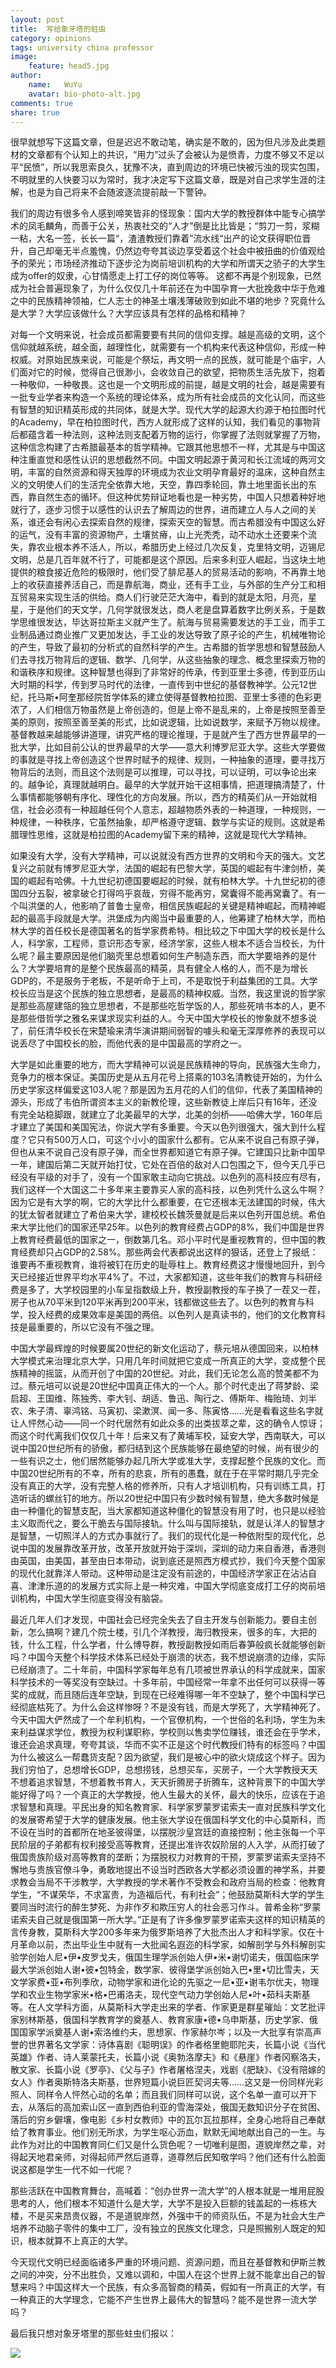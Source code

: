```yaml
---
layout: post
title:  写给象牙塔的蛀虫
category: opinions
tags: university china professor
image:
    feature: head5.jpg
author:
    name:   WuYu
    avatar: bio-photo-alt.jpg
comments: true
share: true
---
```


很早就想写下这篇文章，但是迟迟不敢动笔，确实是不敢的，因为但凡涉及此类题材的文章都有个认知上的共识，“用力”过头了会被认为是愤青，力度不够又不足以平“民愤”，所以我思索良久，犹豫不决，直到周边的环境已快被污浊的现实包围，不明就里的人快要习以为常时，我才决定写下这篇文章，既是对自己求学生涯的注解，也是为自己将来不会随波逐流提前敲一下警钟。

我们的周边有很多令人感到啼笑皆非的怪现象：国内大学的教授群体中能专心搞学术的凤毛麟角，而善于公关，热衷社交的“人才”倒是比比皆是；“剪刀一剪，浆糊一粘，大名一签，长长一篇“，渣渣教授们靠着”流水线“出产的论文获得职位晋升，自己却毫无半点羞愧，仍然边夸夸其谈边享受着这个社会中被扭曲的价值观给予的荣光；市场经济推动下逐步沦为岗前培训机构的大学和所谓天之骄子的大学生成为offer的奴隶，心甘情愿走上打工仔的岗位等等。 这都不再是个别现象，已然成为社会普遍现象了，为什么仅仅几十年前还在为中国孕育一大批挽救中华于危难之中的民族精神领袖，仁人志士的神圣土壤浅薄破败到如此不堪的地步？究竟什么是大学？大学应该做什么？大学应该具有怎样的品格和精神？


对每一个文明来说，社会成员都需要要有共同的信仰支撑。越是高级的文明，这个信仰就越系统，越全面，越理性化，就需要有一个机构来代表这种信仰，形成一种权威。对原始民族来说，可能是个祭坛，再文明一点的民族，就可能是个庙宇，人们面对它的时候，觉得自己很渺小，会收敛自己的欲望，把物质生活先放下，抱着一种敬仰，一种敬畏。这也是一个文明形成的前提，越是文明的社会，越是需要有一批专业学者来构造一个系统的理论体系，成为所有社会成员的文化认同，而这些有智慧的知识精英形成的共同体，就是大学。现代大学的起源大约源于柏拉图时代的Academy，早在柏拉图时代，西方人就形成了这样的认知，我们看见的事物背后都蕴含着一种法则，这种法则支配着万物的运行，你掌握了法则就掌握了万物，这种信念构建了古希腊最基本的哲学精神。它跟其他思想不一样，尤其是与中国这种注重直觉和感性认识的思想截然不同。中国文明起源于黄河和长江流域的两河文明，丰富的自然资源和得天独厚的环境成为农业文明孕育最好的温床，这种自然主义的文明使人们的生活完全依靠大地，天空，靠四季轮回，靠土地里面长出的东西，靠自然生态的循环。但这种优势辩证地看也是一种劣势，中国人只想着种好地就行了，逐步习惯于以感性的认识去了解周边的世界，进而建立人与人之间的关系，谁还会有闲心去探索自然的规律，探索天空的智慧。而古希腊没有中国这么好的运气，没有丰富的资源物产，土壤贫瘠，山上光秃秃，动不动水土还要来个流失，靠农业根本养不活人，所以，希腊历史上经过几次反复，克里特文明，迈锡尼文明，总是几百年就不行了，可能都是这个原因。后来多利亚人崛起，当这块土地提供的粮食接近危险的极限时，他们受了腓尼基人的贸易活动的影响，不再靠土地上的收获直接养活自己，而是靠航海，商业，还有手工业，与外部的生产分工和相互贸易来实现生活的供给。商人们行驶茫茫大海中，看到的就是太阳，月亮，星星，于是他们的天文学，几何学就很发达，商人老是盘算着数字比例关系，于是数学思维很发达，毕达哥拉斯主义就产生了。航海与贸易需要发达的手工业，而手工业制品通过商业推广又更加发达，手工业的发达导致了原子论的产生，机械唯物论的产生，导致了最初的分析式的自然科学的产生。古希腊的哲学思想和智慧鼓励人们去寻找万物背后的逻辑、数学、几何学，从这些抽象的理念、概念里探索万物的和谐秩序和规律。这种智慧也得到了非常好的传承，传到亚里士多德，传到亚历山大时期的科学，传到罗马时代的法律，一直传到中世纪的基督教神学。公元12世纪，托马斯•阿奎那经院哲学体系的建立使得基督教柏拉图、亚里士多德的色彩更浓了，人们相信万物虽然是上帝创造的，但是上帝不是乱来的，上帝是按照至善至美的原则，按照至善至美的形式，比如说逻辑，比如说数学，来赋予万物以规律。基督教越来越能够讲道理，讲究严格的理论推理，于是就产生了西方世界最早的一批大学，比如目前公认的世界最早的大学——意大利博罗尼亚大学。这些大学要做的事就是寻找上帝创造这个世界时赋予的规律、规则，一种抽象的道理，要寻找万物背后的法则，而且这个法则是可以推理，可以寻找，可以证明，可以争论出来的。越争论，真理就越明白。最早的大学就开始干这相事情，把道理搞清楚了，什么事情都能够朝有序化、理性化的方向发展。所以，西方的精英们从一开始就相信，社会必须有一种超越任何个人意志，超越物质外表的一种道理，一种规则，一种规律，一种秩序，它虽然抽象，却严格遵守逻辑、数学与实证的规则。这就是希腊理性思维，这就是柏拉图的Academy留下来的精神，这就是现代大学精神。

如果没有大学，没有大学精神，可以说就没有西方世界的文明和今天的强大。文艺复兴之前就有博罗尼亚大学，法国的崛起有巴黎大学，英国的崛起有牛津剑桥，美国的崛起有哈佛。十九世纪初德国要崛起的时候，就有柏林大学。十九世纪初的德国四分五裂，被拿破仑打得呜乎哀哉，穷得不能再穷，窝囊得不能再窝囊了。有一个叫洪堡的人，他影响了普鲁士皇帝，相信民族崛起的关键是精神崛起，而精神崛起的最高手段就是大学。洪堡成为内阁当中最重要的人，他筹建了柏林大学，而柏林大学的首任校长是德国著名的哲学家费希特。相比较之下中国大学的校长是什么人，科学家，工程师，意识形态专家，经济学家，这些人根本不适合当校长，为什么呢？最主要原因是他们脑壳里总想着如何生产制造东西，而大学要培养的是什么？大学要培育的是整个民族最高的精英，具有健全人格的人，而不是为增长GDP的，不是服务于老板，不是听命于上司，不是取悦于利益集团的工具。大学校长应当是这个民族的独立思想者，是最高的精神权威。当然，我这里说的哲学家是那些高屋建瓴的独立思想者，不是那些吃哲学饭的人，那些死啃书本的人，更不是那些借哲学之雅名来谋求现实利益的人。今天中国大学校长的惨象就不想多说了，前任清华校长在宋楚瑜来清华演讲期间弱智的噱头和毫无深厚修养的表现可以说丢尽了中国校长的脸，而他代表的是中国最高的学府之一。

大学是如此重要的地方，而大学精神可以说是民族精神的导向，民族强大生命力，竞争力的根本保证。美国历史是从五月花号上搭乘的103名清教徒开始的，为什么历史学家这样偏爱这103人呢？那是因为五月花的人们的信仰，代表了美国精神的源头，形成了韦伯所谓资本主义的新教伦理，这些新教徒上岸后只有16年，还没有完全站稳脚跟，就建立了北美最早的大学，北美的剑桥——哈佛大学，160年后才建立了美国和美国宪法，你说大学有多重要。今天以色列很强大，强大到什么程度？它只有500万人口，可这个小小的国家什么都有。它从来不说自己有原子弹，但也从来不说自己没有原子弹，而全世界都知道它有原子弹。它建国只比新中国早一年，建国后第二天就开始打仗，它处在百倍的敌对人口包围之下，但今天几乎已经没有平级的对手了，没有一个国家敢主动向它挑战。以色列的高科技应有尽有，我们这样一个大国这二十多年来主要靠买人家的高科技，以色列凭什么这么牛啊？因为它是有大学的啊，它的大学比什么都重要，在它还根本无法建国的时候，伟大的犹太智者就建立了希伯来大学，建校校长魏茨曼就是后来以色列开国总统。希伯来大学比他们的国家还早25年。以色列的教育经费占GDP的8%，我们中国是世界上教育经费最低的国家之一，倒数第几名。邓小平时代是重视教育的，但中国的教育经费却只占GDP的2.58%。那些两会代表都说出这样的狠话，还登上了报纸：谁要再不重视教育，谁将被钉在历史的耻辱柱上。教育经费这才慢慢地回升，到今天已经接近世界平均水平4%了。不过，大家都知道，这些年我们的教育与科研经费是多了，大学校园里的小车呈指数级上升，教授副教授的车子换了一茬又一茬，房子也从70平米到120平米再到200平米，钱都做这些去了。以色列的教育与科学，投入经费的成果效率是美国的两倍。以色列人是真读书的，他们的文化教育科技是最重要的，所以它没有不强之理。

中国大学最辉煌的时候要属20世纪的新文化运动了，蔡元培从德国回来，以柏林大学模式来治理北京大学，只用几年时间就把它变成一所真正的大学，变成整个民族精神的摇篮，从而开创了中国的20世纪。对此，我们无论怎么高的赞美都不为过。蔡元培可以说是20世纪中国真正伟大的一个人。那个时代走出了蒋梦龄、梁启超、王国维、陈独秀、李大钊、胡适、鲁迅、陶行之、傅斯年、梅贻琦、刘半农、朱子清、辜鸿铭、马寅初、梁漱溟、闻一多、陈寅恪……光是看看这些名字就让人怦然心动——同一个时代居然有如此众多的出类拔萃之辈，这的确令人惊讶；而这个时代离我们仅仅几十年！后来又有了黄埔军校，延安大学，西南联大，可以说中国20世纪所有的骄傲，都归结到这个民族能够在最绝望的时候，尚有很少的一些有识之士，他们居然能够办起几所大学或准大学，支撑起整个民族的文化。而中国20世纪所有的不幸，所有的悲哀，所有的愚蠢，就在于在平常时期几乎完全没有真正的大学，没有完整人格的修养所，只有人才培训机构，只有训练工具，打造听话的螺丝钉的地方。所以20世纪中国只有少数时候有智慧，绝大多数时候是由一种僵化的智慧支配，当大家都知道这种僵化的智慧没有用了时，也只是以经验主义取而代之，要么干脆去与国际接轨。什么叫与国际接轨，就是认洋人的智慧才是智慧，一切照洋人的方式办事就行了。我们的现代化是一种依附型的现代化，总说中国的发展靠改革开放，改革开放就开始于深圳，深圳的动力来自香港，香港则由英国，由美国，甚至由日本带动，说到底还是照西方模式抄，我们今天整个国家的现代化就靠洋人带动。这种带动是注定没有前途的，中国经济学家正在沾沾自喜、津津乐道的的发展方式实际上是一种灾难，中国大学彻底变成打工仔的岗前培训机构，中国大学生彻底变得没有脑袋。

最近几年人们才发现，中国社会已经完全失去了自主开发与创新能力。要自主创新，怎么搞啊？建几个院士楼，引几个洋教授，海归教授来，很多的车，大把的钱，什么工程，什么学者，什么博导群，教授副教授如雨后春笋般疯长就能够创新吗？中国今天整个科学技术体系已经处于崩溃的状态，我不想说崩溃的边缘，实际已经崩溃了。二十年前，中国科学家每年总有几项被世界承认的科学成就来，国家科学技术的一等奖没有空缺过。十多年前，中国经常一年拿不出任何可以获得一等奖的成就，而且随后连年空缺，到现在已经难得哪一年不空缺了，整个中国科学已经彻底枯死了。为什么会这样惨呀？不是没有钱，而是大学死了，大学精神死了。今天中国大俨然成了一个牟利机构，一个官僚机构，一个世俗的名利场，学生为未来利益谋求学位，教授为权利谋职称，学校则以售卖学位赚钱，谁还会在乎学术，谁还会追求真理，夸夸其谈，华而不实不正是这个时代教授们特有的标签吗？中国为什么被这么一帮蠢货支配？因为欲望，我们是被心中的欲火烧成这个样子。因为我们穷怕了，总想增长GDP，总想捞钱，总想买车，买房子，一个大学教授天天不想着追求智慧，不想着教书育人，天天折腾房子折腾车，这种背景下的中国大学能好得了吗？一个真正的大学教授，他人生最大的关怀，最大的快乐，应该在于追求智慧和真理。平民出身的知名教育家、科学家罗蒙罗诺索夫一直对民族科学文化的发展寄希望于大学的健康发展。他主张大学设在俄国科学文化的中心莫斯科，而不设在当时的首都所在地圣彼得堡，以摆脱沙皇宫廷的直接控制；他主张每一个平民阶层的子弟都有权利接受高等教育，还提出准许农奴阶层的人入学，从而打破了俄国贵族阶级对高等教育的垄断；为摆脱权力对教育的干预，罗蒙罗诺索夫坚持不懈地与贵族官僚斗争，勇敢地提出不设当时西欧各大学都必须设置的神学系，并要求教会当局不干涉教学，大学教授的学术著作不受教会和政府当局的检查：他教育学生，“不谋荣华，不求富贵，为造福后代，有利社会”；他鼓励莫斯科大学的学生要同当时流行的醉生梦死、为非作歹和欺压穷人的社会恶习作斗。普希金称“罗蒙诺索夫自己就是俄国第一所大学。”正是有了许多像罗蒙罗诺索夫这样的知识精英的言传身教，莫斯科大学200多年来为俄罗斯培养了大批杰出人才和科学家。仅在十月革命以前，杰出毕业生中就有一大批闻名遐迩的科学家，如解剖学与外科解剖实验学创始人尼•伊•皮罗戈夫，俄国生理学派创始人伊•米•谢切诺夫，俄国临床学最大学派创始人谢•彼•包特金，数学家、彼得堡学派创始入巴•里•切比雪夫，天文学家费•亚•布列季欣，动物学家和进化论的先驱之一尼•亚•谢韦尔优夫，物理学和农业生物学家米•格•巴甫洛夫，现代空气动力学创始人尼•叶•茹科夫斯基等。在人文学科方面，从莫斯科大学走出来的学者、作家更是群星璀灿：文艺批评家别林斯基，俄国科学教育学的奠基人、教育家康•德•乌申斯基，历史学家、俄国国家学派奠基人谢•索洛维约夫，思想家、作家赫尔岑；以及一大批享有崇高声誉的世界著名文学家：诗体喜剧《聪明误》的作者格里鲍耶陀夫，长篇小说《当代英雄》作者、诗人莱蒙托夫，长篇小说《奥勃洛摩夫》和《悬崖》作者冈察洛夫，散文家、长篇小说《罗亭》、《父与子》作者屠格涅夫，戏剧《肥缺》、《没有陪嫁的女人》作者奥斯特洛夫斯基，世界短篇小说巨匠契诃夫等……这又是一份同样光彩照人、同样令人怦然心动的名单；而且我们同样可以说，这个名单一直可以开下去，从落后的高加索山区一直到西伯利亚的雪海深处，俄国无数知识分子在贫困、落后的穷乡僻壤，像电影《乡村女教师》中的瓦尔瓦拉那样，全身心地将自己奉献给了教育事业。他们别无所求，为学生呕心沥血，默默无闻地献出自己的一生。与此作为对比的中国教育同仁们又是什么货色呢？一切唯利是图，道貌岸然之辈，对得起天地君亲师，对得起师严然后道尊，道尊然后民知敬学吗？他们还有什么脸面说这都是学生一代不如一代呢？

那些活跃在中国教育舞台，高喊着：“创办世界一流大学”的人根本就是一堆用屁股思考的人，他们根本不知道什么是大学，大学不是投入巨额的钱盖起的一栋栋大楼，不是买来昂贵仪器，不是道貌岸然，外强中干的师资队伍，不是为社会大生产培养不动脑子零件的集中工厂，没有独立的民族文化理念，只是照搬别人既定的知识，根本就算不上真正的大学。

今天现代文明已经面临诸多严重的环境问题、资源问题，而且在基督教和伊斯兰教之间的冲突，分不出胜负，又难以调和，中国人在这个世界上就不能拿出自己的智慧来吗？中国这样大一个民族，有众多高智商的精英，假如有一所真正的大学，有一种真正的大学理念，它能不产生世界上最伟大的智慧吗？能不是世界一流大学吗？

最后我只想对象牙塔里的那些蛀虫们报以：

![](/images/dd.png)
